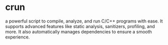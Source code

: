 # crun
a powerful script to compile, analyze, and run C/C++ programs with ease.   It supports advanced features like static analysis, sanitizers, profiling, and more.   It also automatically manages dependencies to ensure a smooth experience.
